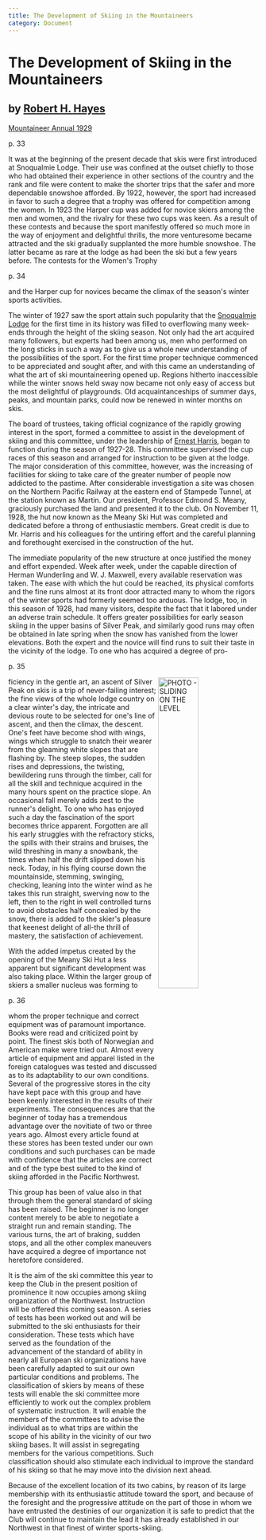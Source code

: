 ```yaml
---
title: The Development of Skiing in the Mountaineers
category: Document
---
```

# The Development of Skiing in the Mountaineers
## by [Robert H. Hayes](Robert-Hayes)

[Mountaineer Annual 1929](https://www.mountaineers.org/about/history/the-mountaineer-annuals/indexes-annuals-maps/the-mountaineer-1929)

p. 33

It was at the beginning of the present decade that skis were first introduced at Snoqualmie Lodge. Their use was confined at the outset chiefly to those who had obtained their experience in other sections of the country and the rank and file were content to make the shorter trips that the safer and more dependable snowshoe afforded. By 1922, however, the sport had increased in favor to such a degree that a trophy was offered for competition among the women. In 1923 the Harper cup was added for novice skiers among the men and women, and the rivalry for these two cups was keen. As a result of these contests and because the sport manifestly offered so much more in the way of enjoyment and delightful thrills, the more venturesome became attracted and the ski gradually supplanted the more humble snowshoe. The latter became as rare at the lodge as had been the ski but a few years before. The contests for the Women's Trophy

p. 34

and the Harper cup for novices became the climax of the season's winter sports activities.

The winter of 1927 saw the sport attain such popularity that the [Snoqualmie Lodge](Snoqualmie-Lodge) for the first time in its history was filled to overflowing many week-ends through the height of the skiing season. Not only had the art acquired many followers, but experts had been among us, men who performed on the long sticks in such a way as to give us a whole new understanding of the possibilities of the sport. For the first time proper technique commenced to be appreciated and sought after, and with this came an understanding of what the art of ski mountaineering opened up. Regions hitherto inaccessible while the winter snows held sway now became not only easy of access but the most delightful of playgrounds. Old acquaintanceships of summer days, peaks, and mountain parks, could now be renewed in winter months on skis.

The board of trustees, taking official cognizance of the rapidly growing interest in the sport, formed a committee to assist in the development of skiing and this committee, under the leadership of [Ernest Harris](Ernest-Harris), began to function during the season of 1927-28. This committee supervised the cup races of this season and arranged for instruction to be given at the lodge. The major consideration of this committee, however, was the increasing of facilities for skiing to take care of the greater number of people now addicted to the pastime. After considerable investigation a site was chosen on the Northern Pacific Railway at the eastern end of Stampede Tunnel, at the station known as Martin. Our president, Professor Edmond S. Meany, graciously purchased the land and presented it to the club. On November 11, 1928, the hut now known as the Meany Ski Hut was completed and dedicated before a throng of enthusiastic members. Great credit is due to Mr. Harris and his colleagues for the untiring effort and the careful planning and forethought exercised in the construction of the hut.

The immediate popularity of the new structure at once justified the money and effort expended. Week after week, under the capable direction of Herman Wunderling and W. J. Maxwell, every available reservation was taken. The ease with which the hut could be reached, its physical comforts and the fine runs almost at its front door attracted many to whom the rigors of the winter sports had formerly seemed too arduous. The lodge, too, in this season of 1928, had many visitors, despite the fact that it labored under an adverse train schedule. It offers greater possibilities for early season skiing in the upper basins of Silver Peak, and similarly good runs may often be obtained in late spring when the snow has vanished from the lower elevations.
Both the expert and the novice will find runs to suit their taste in the vicinity of the lodge. To one who has acquired a degree of pro-

p. 35

<img src="/img/1929-Ski-on-the-level.png" style="width: 40%" alt="PHOTO - SLIDING ON THE LEVEL" align="right">

ficiency in the gentle art, an ascent of Silver Peak on skis is a trip of never-failing interest; the fine views of the whole lodge country on a clear winter's day, the intricate and devious route to be selected for one's line of ascent, and then the climax, the descent. One's feet have become shod with wings, wings which struggle to snatch their wearer from the gleaming white slopes that are flashing by. The steep slopes, the sudden rises and depressions, the twisting, bewildering runs through the timber, call for all the skill and technique acquired in the many hours spent on the practice slope. An occasional fall merely adds zest to the runner's delight. To one who has enjoyed such a day the fascination of the sport becomes thrice apparent. Forgotten are all his early struggles with the refractory sticks, the spills with their strains and bruises, the wild threshing in many a snowbank, the times when half the drift slipped down his neck. Today, in his flying course down the mountainside, stemming, swinging, checking, leaning into the winter wind as he takes this run straight, swerving now to the left, then to the right in well controlled turns to avoid obstacles half concealed by the snow, there is added to the skier's pleasure that keenest delight of all-the thrill of mastery, the satisfaction of achievement.

With the added impetus created by the opening of the Meany Ski Hut a less apparent but significant development was also taking place. Within the larger group of skiers a smaller nucleus was forming to


p. 36

whom the proper technique and correct equipment was of paramount importance. Books were read and criticized point by point. The finest skis both of Norwegian and American make were tried out. Almost every article of equipment and apparel listed in the foreign catalogues was tested and discussed as to its adaptability to our own conditions. Several of the progressive stores in the city have kept pace with this group and have been keenly interested in the results of their experiments. The consequences are that the beginner of today has a tremendous advantage over the novitiate of two or three years ago. Almost every article found at these stores has been tested under our own conditions and such purchases can be made with confidence that the articles are correct and of the type best suited to the kind of skiing afforded in the Pacific Northwest.

This group has been of value also in that through them the general standard of skiing has been raised. The beginner is no longer content merely to be able to negotiate a straight run and remain standing. The various turns, the art of braking, sudden stops, and all the other complex maneuvers have acquired a degree of importance not heretofore considered.

It is the aim of the ski committee this year to keep the Club in the present position of prominence it now occupies among skiing organization of the Northwest. Instruction will be offered this coming season. A series of tests has been worked out and will be submitted to the ski enthusiasts for their consideration. These tests which have served as the foundation of the advancement of the standard of ability in nearly all European ski organizations have been carefully adapted to suit our own particular conditions and problems. The classification of skiers by means of these tests will enable the ski committee more efficiently to work out the complex problem of systematic instruction. It will enable the members of the committees to advise the individual as to what trips are within the scope of his ability in the vicinity of our two skiing bases. It will assist in segregating members for the various competitions. Such classification should also stimulate each individual to improve the standard of his skiing so that he may move into the division next ahead.

Because of the excellent location of its two cabins, by reason of its large membership with its enthusiastic attitude toward the sport, and because of the foresight and the progressive attitude on the part of those in whom we have entrusted the destinies of our organization it is safe to predict that the Club will continue to maintain the lead it has already established in our Northwest in that finest of winter sports-skiing.
